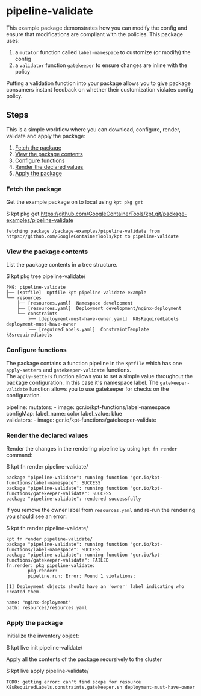# pipeline-validate

This example package demonstrates how you can modify the config and ensure 
that modifications are compliant with the policies. This package uses:

1. a `mutator` function called `label-namespace` to customize (or modify) the config
2. a `validator` function `gatekeeper` to ensure changes are inline with the policy 

Putting a validation function into your package allows you to give package
consumers instant feedback on whether their customization violates config
policy.

## Steps

This is a simple workflow where you can download, configure, render,
validate and apply the package:

1. [Fetch the package](#fetch-the-package)
2. [View the package contents](#view-the-package-contents)
3. [Configure functions](#configure-functions)
4. [Render the declared values](#render-the-declared-values)
5. [Apply the package](#apply-the-package)

### Fetch the package

Get the example package on to local using `kpt pkg get`

  $ kpt pkg get https://github.com/GoogleContainerTools/kpt.git/package-examples/pipeline-validate

    fetching package /package-examples/pipeline-validate from https://github.com/GoogleContainerTools/kpt to pipeline-validate

### View the package contents

List the package contents in a tree structure.

  $ kpt pkg tree pipeline-validate/

    PKG: pipeline-validate
    ├── [Kptfile]  Kptfile kpt-pipeline-validate-example
    └── resources
        ├── [resources.yaml]  Namespace development
        ├── [resources.yaml]  Deployment development/nginx-deployment
        └── constraints
            ├── [deployment-must-have-owner.yaml]  K8sRequiredLabels deployment-must-have-owner
            └── [requiredlabels.yaml]  ConstraintTemplate k8srequiredlabels

### Configure functions

The package contains a function pipeline in the `Kptfile` which has
one `apply-setters` and `gatekeeper-validate` functions.  
The `apply-setters` function allows you to set a simple value throughout the 
package configuration.  In this case it's namespace label.  The
`gatekeeper-validate` function allows you to use gatekeeper for checks on
the configuration.

  pipeline:
    mutators:
      - image: gcr.io/kpt-functions/label-namespace
        configMap:
          label_name: color
          label_value: blue      
    validators:
      - image: gcr.io/kpt-functions/gatekeeper-validate



### Render the declared values

Render the changes in the rendering pipeline by using `kpt fn render` command:

  $ kpt fn render pipeline-validate/

    package "pipeline-validate": running function "gcr.io/kpt-functions/label-namespace": SUCCESS
    package "pipeline-validate": running function "gcr.io/kpt-functions/gatekeeper-validate": SUCCESS
    package "pipeline-validate": rendered successfully


If you remove the owner label from `resources.yaml` and re-run the rendering
you should see an error:


  $ kpt fn render pipeline-validate/

    kpt fn render pipeline-validate/ 
    package "pipeline-validate": running function "gcr.io/kpt-functions/label-namespace": SUCCESS
    package "pipeline-validate": running function "gcr.io/kpt-functions/gatekeeper-validate": FAILED
    fn.render: pkg pipeline-validate:
            pkg.render:
            pipeline.run: Error: Found 1 violations:

    [1] Deployment objects should have an 'owner' label indicating who created them.

    name: "nginx-deployment"
    path: resources/resources.yaml


### Apply the package

Initialize the inventory object:

  $ kpt live init pipeline-validate/

Apply all the contents of the package recursively to the cluster

  $ kpt live apply pipeline-validate/

    TODO: getting error: can't find scope for resource K8sRequiredLabels.constraints.gatekeeper.sh deployment-must-have-owner

